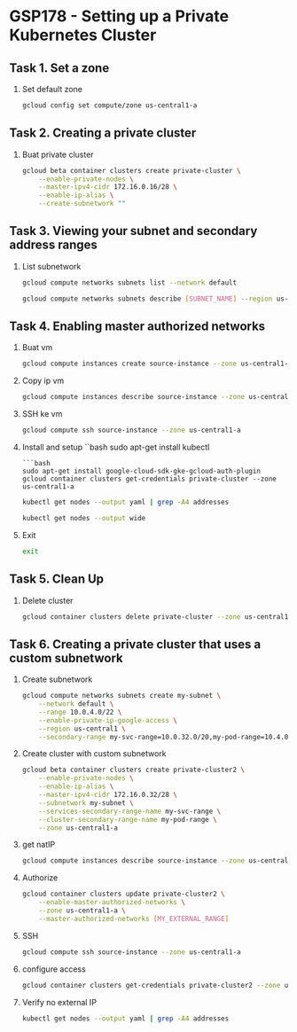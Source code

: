 # GSP178 - Setting up a Private Kubernetes Cluster

## Task 1. Set a zone

1. Set default zone

   ```bash
   gcloud config set compute/zone us-central1-a
   ```

## Task 2. Creating a private cluster

1. Buat private cluster

   ```bash
   gcloud beta container clusters create private-cluster \
       --enable-private-nodes \
       --master-ipv4-cidr 172.16.0.16/28 \
       --enable-ip-alias \
       --create-subnetwork ""
   ```

## Task 3. Viewing your subnet and secondary address ranges

1. List subnetwork

   ```bash
   gcloud compute networks subnets list --network default
   ```

   ```bash
   gcloud compute networks subnets describe [SUBNET_NAME] --region us-central1
   ```

## Task 4. Enabling master authorized networks

1. Buat vm

   ```bash
   gcloud compute instances create source-instance --zone us-central1-a --scopes 'https://www.googleapis.com/auth/cloud-platform'
   ```

2. Copy ip vm

   ```bash
   gcloud compute instances describe source-instance --zone us-central1-a | grep natIP
   ```

3. SSH ke vm

   ```bash
   gcloud compute ssh source-instance --zone us-central1-a
   ```

4. Install and setup
   ``bash
   sudo apt-get install kubectl

   ````
   ```bash
   sudo apt-get install google-cloud-sdk-gke-gcloud-auth-plugin
   gcloud container clusters get-credentials private-cluster --zone us-central1-a
   ````

   ```bash
   kubectl get nodes --output yaml | grep -A4 addresses
   ```

   ```bash
   kubectl get nodes --output wide
   ```

5. Exit

   ```bash
   exit
   ```

## Task 5. Clean Up

1. Delete cluster

   ```bash
   gcloud container clusters delete private-cluster --zone us-central1-a
   ```

## Task 6. Creating a private cluster that uses a custom subnetwork

1. Create subnetwork

   ```bash
   gcloud compute networks subnets create my-subnet \
       --network default \
       --range 10.0.4.0/22 \
       --enable-private-ip-google-access \
       --region us-central1 \
       --secondary-range my-svc-range=10.0.32.0/20,my-pod-range=10.4.0.0/14
   ```

2. Create cluster with custom subnetwork

   ```bash
   gcloud beta container clusters create private-cluster2 \
       --enable-private-nodes \
       --enable-ip-alias \
       --master-ipv4-cidr 172.16.0.32/28 \
       --subnetwork my-subnet \
       --services-secondary-range-name my-svc-range \
       --cluster-secondary-range-name my-pod-range \
       --zone us-central1-a
   ```

3. get natIP

   ```bash
   gcloud compute instances describe source-instance --zone us-central1-a | grep natIP
   ```

4. Authorize

   ```bash
   gcloud container clusters update private-cluster2 \
       --enable-master-authorized-networks \
       --zone us-central1-a \
       --master-authorized-networks [MY_EXTERNAL_RANGE]
   ```

5. SSH

   ```bash
   gcloud compute ssh source-instance --zone us-central1-a
   ```

6. configure access

   ```bash
   gcloud container clusters get-credentials private-cluster2 --zone us-central1-a
   ```

7. Verify no external IP

   ```bash
   kubectl get nodes --output yaml | grep -A4 addresses
   ```
